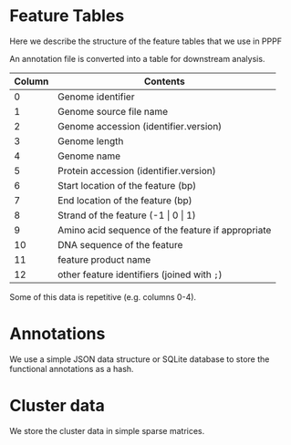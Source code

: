 # Feature Tables

Here we describe the structure of the feature tables that we use in PPPF

An annotation file is converted into a table for downstream analysis.


| Column | Contents |
| --- | --- |
| 0 | Genome identifier |
| 1 | Genome source file name |
| 2 | Genome accession (identifier.version) |
| 3 |  Genome length |
| 4 | Genome name |
| 5 | Protein accession (identifier.version) |
| 6 | Start location of the feature (bp) |
| 7 | End location of the feature (bp)
| 8 | Strand of the feature (-1 \| 0 \| 1) |
| 9 | Amino acid sequence of the feature if appropriate | 
| 10 | DNA sequence of the feature |
| 11 | feature product name |
| 12 | other feature identifiers (joined with `;`)|

Some of this data is repetitive (e.g. columns 0-4).

# Annotations

We use a simple JSON data structure or SQLite database to store the functional annotations as a hash.

# Cluster data

We store the cluster data in simple sparse matrices.

